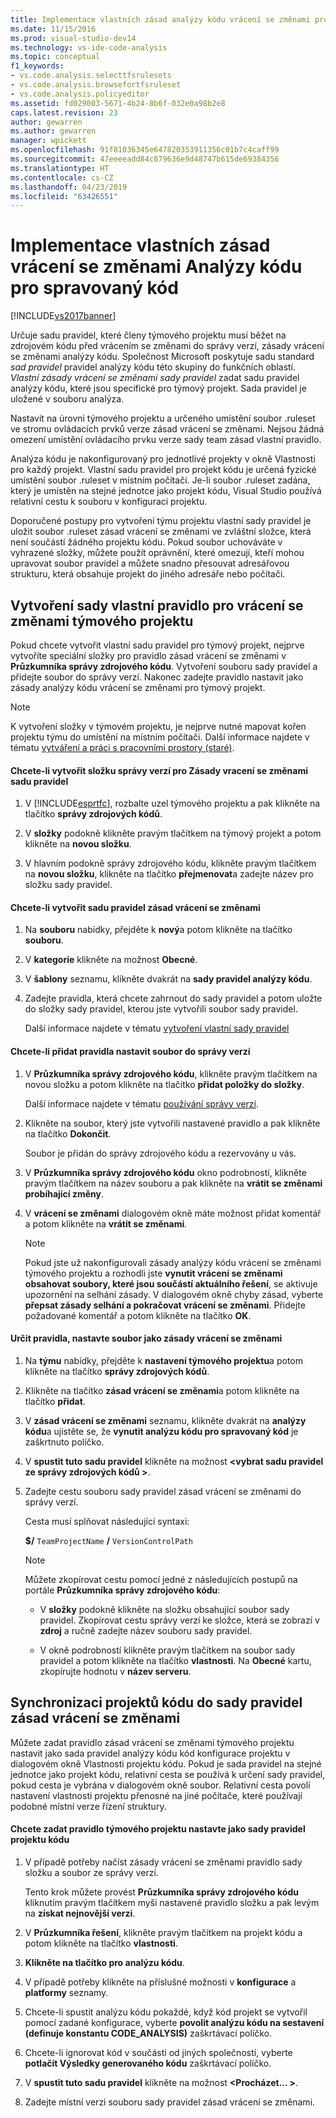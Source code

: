 ```yaml
---
title: Implementace vlastních zásad analýzy kódu vrácení se změnami pro spravovaný kód | Dokumentace Microsoftu
ms.date: 11/15/2016
ms.prod: visual-studio-dev14
ms.technology: vs-ide-code-analysis
ms.topic: conceptual
f1_keywords:
- vs.code.analysis.selecttfsrulesets
- vs.code.analysis.browsefortfsruleset
- vs.code.analysis.policyeditor
ms.assetid: fd029003-5671-4b24-8b6f-032e0a98b2e8
caps.latest.revision: 23
author: gewarren
ms.author: gewarren
manager: wpickett
ms.openlocfilehash: 91f81036345e647820353911356c01b7c4caff99
ms.sourcegitcommit: 47eeeeadd84c879636e9d48747b615de69384356
ms.translationtype: HT
ms.contentlocale: cs-CZ
ms.lasthandoff: 04/23/2019
ms.locfileid: "63426551"
---
```

# <a name="implementing-custom-code-analysis-check-in-policies-for-managed-code"></a>Implementace vlastních zásad vrácení se změnami Analýzy kódu pro spravovaný kód
[!INCLUDE[vs2017banner](../includes/vs2017banner.md)]

Určuje sadu pravidel, které členy týmového projektu musí běžet na zdrojovém kódu před vrácením se změnami do správy verzí, zásady vrácení se změnami analýzy kódu. Společnost Microsoft poskytuje sadu standard *sad pravidel* pravidel analýzy kódu této skupiny do funkčních oblastí. *Vlastní zásady vrácení se změnami sady pravidel* zadat sadu pravidel analýzy kódu, které jsou specifické pro týmový projekt. Sada pravidel je uložené v souboru analýza.  
  
 Nastavit na úrovni týmového projektu a určeného umístění soubor .ruleset ve stromu ovládacích prvků verze zásad vrácení se změnami. Nejsou žádná omezení umístění ovládacího prvku verze sady team zásad vlastní pravidlo.  
  
 Analýza kódu je nakonfigurovaný pro jednotlivé projekty v okně Vlastnosti pro každý projekt. Vlastní sadu pravidel pro projekt kódu je určená fyzické umístění soubor .ruleset v místním počítači. Je-li soubor .ruleset zadána, který je umístěn na stejné jednotce jako projekt kódu, Visual Studio používá relativní cestu k souboru v konfiguraci projektu.  
  
 Doporučené postupy pro vytvoření týmu projektu vlastní sady pravidel je uložit soubor .ruleset zásad vrácení se změnami ve zvláštní složce, která není součástí žádného projektu kódu. Pokud soubor uchováváte v vyhrazené složky, můžete použít oprávnění, které omezují, kteří mohou upravovat soubor pravidel a můžete snadno přesouvat adresářovou strukturu, která obsahuje projekt do jiného adresáře nebo počítači.  
  
## <a name="creating-the-team-project-custom-check-in-rule-set"></a>Vytvoření sady vlastní pravidlo pro vrácení se změnami týmového projektu  
 Pokud chcete vytvořit vlastní sadu pravidel pro týmový projekt, nejprve vytvoříte speciální složky pro pravidlo zásad vrácení se změnami v **Průzkumníka správy zdrojového kódu**. Vytvoření souboru sady pravidel a přidejte soubor do správy verzí. Nakonec zadejte pravidlo nastavit jako zásady analýzy kódu vrácení se změnami pro týmový projekt.  
  
> [!NOTE]
> K vytvoření složky v týmovém projektu, je nejprve nutné mapovat kořen projektu týmu do umístění na místním počítači. Další informace najdete v tématu [vytváření a práci s pracovními prostory (staré)](http://msdn.microsoft.com/db4d5692-179a-44fe-ad31-0c1c900c9cb2).  
  
#### <a name="to-create-the-version-control-folder-for-the-check-in-policy-rule-set"></a>Chcete-li vytvořit složku správy verzí pro Zásady vracení se změnami sadu pravidel  
  
1. V [!INCLUDE[esprtfc](../includes/esprtfc-md.md)], rozbalte uzel týmového projektu a pak klikněte na tlačítko **správy zdrojových kódů**.  
  
2. V **složky** podokně klikněte pravým tlačítkem na týmový projekt a potom klikněte na **novou složku**.  
  
3. V hlavním podokně správy zdrojového kódu, klikněte pravým tlačítkem na **novou složku**, klikněte na tlačítko **přejmenovat**a zadejte název pro složku sady pravidel.  
  
#### <a name="to-create-the-check-in-policy-rule-set"></a>Chcete-li vytvořit sadu pravidel zásad vrácení se změnami  
  
1. Na **souboru** nabídky, přejděte k **nový**a potom klikněte na tlačítko **souboru**.  
  
2. V **kategorie** klikněte na možnost **Obecné**.  
  
3. V **šablony** seznamu, klikněte dvakrát na **sady pravidel analýzy kódu**.  
  
4. Zadejte pravidla, která chcete zahrnout do sady pravidel a potom uložte do složky sady pravidel, kterou jste vytvořili soubor sady pravidel.  
  
     Další informace najdete v tématu [vytvoření vlastní sady pravidel](../code-quality/creating-custom-code-analysis-rule-sets.md)  
  
#### <a name="to-add-the-rule-set-file-to-version-control"></a>Chcete-li přidat pravidla nastavit soubor do správy verzí  
  
1. V **Průzkumníka správy zdrojového kódu**, klikněte pravým tlačítkem na novou složku a potom klikněte na tlačítko **přidat položky do složky**.  
  
     Další informace najdete v tématu [používání správy verzí](http://msdn.microsoft.com/library/33267cee-fe5f-4aa3-b2cd-6d22ceace314).  
  
2. Klikněte na soubor, který jste vytvořili nastavené pravidlo a pak klikněte na tlačítko **Dokončit**.  
  
     Soubor je přidán do správy zdrojového kódu a rezervovány u vás.  
  
3. V **Průzkumníka správy zdrojového kódu** okno podrobností, klikněte pravým tlačítkem na název souboru a pak klikněte na **vrátit se změnami probíhající změny**.  
  
4. V **vrácení se změnami** dialogovém okně máte možnost přidat komentář a potom klikněte na **vrátit se změnami**.  
  
    > [!NOTE]
    > Pokud jste už nakonfigurovali zásady analýzy kódu vrácení se změnami týmového projektu a rozhodli jste **vynutit vrácení se změnami obsahovat soubory, které jsou součástí aktuálního řešení**, se aktivuje upozornění na selhání zásady. V dialogovém okně chyby zásad, vyberte **přepsat zásady selhání a pokračovat vrácení se změnami**. Přidejte požadované komentář a potom klikněte na tlačítko **OK**.  
  
#### <a name="to-specify-the-rule-set-file-as-the-check-in-policy"></a>Určit pravidla, nastavte soubor jako zásady vrácení se změnami  
  
1. Na **týmu** nabídky, přejděte k **nastavení týmového projektu**a potom klikněte na tlačítko **správy zdrojových kódů**.  
  
2. Klikněte na tlačítko **zásad vrácení se změnami**a potom klikněte na tlačítko **přidat**.  
  
3. V **zásad vrácení se změnami** seznamu, klikněte dvakrát na **analýzy kódu**a ujistěte se, že **vynutit analýzu kódu pro spravovaný kód** je zaškrtnuto políčko.  
  
4. V **spustit tuto sadu pravidel** klikněte na možnost  **\<vybrat sadu pravidel ze správy zdrojových kódů >**.  
  
5. Zadejte cestu souboru sady pravidel zásad vrácení se změnami do správy verzí.  
  
     Cesta musí splňovat následující syntaxi:  
  
     **$/** `TeamProjectName` **/** `VersionControlPath`  
  
    > [!NOTE]
    > Můžete zkopírovat cestu pomocí jedné z následujících postupů na portále **Průzkumníka správy zdrojového kódu**:  
  
    - V **složky** podokně klikněte na složku obsahující soubor sady pravidel. Zkopírovat cestu správy verzí ke složce, která se zobrazí v **zdroj** a ručně zadejte název souboru sady pravidel.  
  
    - V okně podrobností klikněte pravým tlačítkem na soubor sady pravidel a potom klikněte na tlačítko **vlastnosti**. Na **Obecné** kartu, zkopírujte hodnotu v **název serveru**.  
  
## <a name="synchronizing-code-projects-to-the-check-in-policy-rule-set"></a>Synchronizaci projektů kódu do sady pravidel zásad vrácení se změnami  
 Můžete zadat pravidlo zásad vrácení se změnami týmového projektu nastavit jako sada pravidel analýzy kódu kód konfigurace projektu v dialogovém okně Vlastnosti projektu kódu. Pokud je sada pravidel na stejné jednotce jako projekt kódu, relativní cesta se používá k určení sady pravidel, pokud cesta je vybrána v dialogovém okně soubor. Relativní cesta povolí nastavení vlastnosti projektu přenosné na jiné počítače, které používají podobné místní verze řízení struktury.  
  
#### <a name="to-specify-a-team-project-rule-set-as-the-rule-set-of-a-code-project"></a>Chcete zadat pravidlo týmového projektu nastavte jako sady pravidel projektu kódu  
  
1. V případě potřeby načíst zásady vrácení se změnami pravidlo sady složku a soubor ze správy verzí.  
  
     Tento krok můžete provést **Průzkumníka správy zdrojového kódu** kliknutím pravým tlačítkem myši nastavené pravidlo složku a pak levým na **získat nejnovější verzi**.  
  
2. V **Průzkumníka řešení**, klikněte pravým tlačítkem na projekt kódu a potom klikněte na tlačítko **vlastnosti**.  
  
3. **Klikněte na tlačítko pro analýzu kódu**.  
  
4. V případě potřeby klikněte na příslušné možnosti v **konfigurace** a **platformy** seznamy.  
  
5. Chcete-li spustit analýzu kódu pokaždé, když kód projekt se vytvořil pomocí zadané konfigurace, vyberte **povolit analýzu kódu na sestavení (definuje konstantu CODE_ANALYSIS)** zaškrtávací políčko.  
  
6. Chcete-li ignorovat kód v součásti od jiných společností, vyberte **potlačit Výsledky generovaného kódu** zaškrtávací políčko.  
  
7. V **spustit tuto sadu pravidel** klikněte na možnost  **\<Procházet... >**.  
  
8. Zadejte místní verzi souboru sady pravidel zásad vrácení se změnami.
